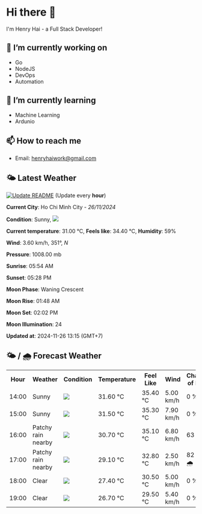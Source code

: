 # Hi there 👋

I'm Henry Hai - a Full Stack Developer!

## 🔭 I’m currently working on

- Go
- NodeJS
- DevOps
- Automation

## 🌱 I’m currently learning

- Machine Learning
- Ardunio

## 📫 How to reach me

- Email: <henryhaiwork@gmail.com>

## 🌤️ Latest Weather
[![Update README](https://github.com/henry0hai/henry0hai/actions/workflows/udpateReadme.yml/badge.svg)](https://github.com/henry0hai/henry0hai/actions/workflows/udpateReadme.yml)
(Update every **hour**)
<!-- CURRENT_WEATHER:START -->
**Current City**: Ho Chi Minh City - *26/11/2024*

**Condition**: Sunny, <img src="https://cdn.weatherapi.com/weather/64x64/day/113.png"/>

**Current temperature**: 31.00 °C, **Feels like**: 34.40 °C, **Humidity**: 59%

**Wind**: 3.60 km/h, 351°, *N*

**Pressure**: 1008.00 mb

**Sunrise**: 05:54 AM

**Sunset**: 05:28 PM

**Moon Phase**: Waning Crescent

**Moon Rise**: 01:48 AM

**Moon Set**: 02:02 PM

**Moon Illumination**: 24

**Updated at**: 2024-11-26 13:15 (GMT+7)<!-- CURRENT_WEATHER:END -->

## 🌤️ / 🌧️ Forecast Weather
<!-- FORECAST_WEATHER:START -->
<table>
		<tr>
			<th>Hour</th>
			<th>Weather</th>
			<th>Condition</th>
			<th>Temperature</th>
			<th>Feel Like</th>
			<th>Wind</th>
			<th>Chance of Rain</th>
		</tr>
				<tr>
					<td>14:00</td>
					<td>Sunny</td>
					<td><img src='https://cdn.weatherapi.com/weather/64x64/day/113.png'/></td>
					<td>31.60 °C</td>
					<td>35.40 °C</td>
					<td>5.00 km/h</td>
					<td>0 %</td>
				</tr>
				<tr>
					<td>15:00</td>
					<td>Sunny</td>
					<td><img src='https://cdn.weatherapi.com/weather/64x64/day/113.png'/></td>
					<td>31.50 °C</td>
					<td>35.30 °C</td>
					<td>7.90 km/h</td>
					<td>0 %</td>
				</tr>
				<tr>
					<td>16:00</td>
					<td>Patchy rain nearby</td>
					<td><img src='https://cdn.weatherapi.com/weather/64x64/day/176.png'/></td>
					<td>30.70 °C</td>
					<td>35.10 °C</td>
					<td>6.80 km/h</td>
					<td>63 %</td>
				</tr>
				<tr>
					<td>17:00</td>
					<td>Patchy rain nearby</td>
					<td><img src='https://cdn.weatherapi.com/weather/64x64/day/176.png'/></td>
					<td>29.10 °C</td>
					<td>32.80 °C</td>
					<td>2.50 km/h</td>
					<td>82 % 🌧️</td>
				</tr>
				<tr>
					<td>18:00</td>
					<td>Clear </td>
					<td><img src='https://cdn.weatherapi.com/weather/64x64/night/113.png'/></td>
					<td>27.40 °C</td>
					<td>30.50 °C</td>
					<td>5.00 km/h</td>
					<td>0 %</td>
				</tr>
				<tr>
					<td>19:00</td>
					<td>Clear </td>
					<td><img src='https://cdn.weatherapi.com/weather/64x64/night/113.png'/></td>
					<td>26.70 °C</td>
					<td>29.50 °C</td>
					<td>5.40 km/h</td>
					<td>0 %</td>
				</tr>
</table>
<!-- FORECAST_WEATHER:END -->
